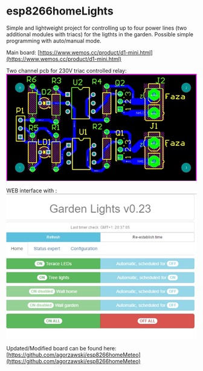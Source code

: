 # esp8266homeLights

Simple and lightweight project for controlling up to four power lines (two additional modules with triacs) for the ligthts in the garden. Possible simple programming with auto/manual mode.

Main board:
[https://www.wemos.cc/product/d1-mini.html](https://www.wemos.cc/product/d1-mini.html)

Two channel pcb for 230V triac controlled relay:
![pcb](2chanelOptTiacPcb.jpg)

WEB interface with :
![web](v023_main.jpg)

Updated/Modified board can be found here:
[https://github.com/agorzawski/esp8266homeMeteo](https://github.com/agorzawski/esp8266homeMeteo)
